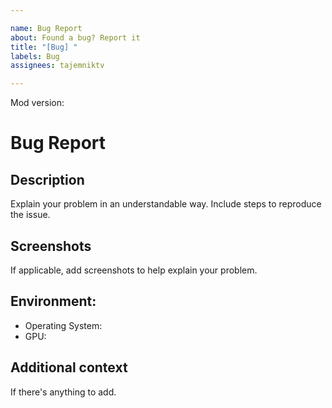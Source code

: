 ```yaml
---

name: Bug Report
about: Found a bug? Report it
title: "[Bug] "
labels: Bug
assignees: tajemniktv

---
```


Mod version: 
# Bug Report
## Description
Explain your problem in an understandable way. Include steps to reproduce the issue. 

## Screenshots
If applicable, add screenshots to help explain your problem.

## Environment:
- Operating System: 
- GPU: 

## Additional context
If there's anything to add. 
